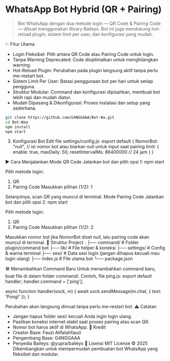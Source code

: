 # WhatsApp Bot Hybrid (QR + Pairing)
> Bot WhatsApp dengan dua metode login — QR Code & Pairing Code — dibuat menggunakan library Baileys. Bot ini juga mendukung hot-reload plugin, sistem limit per user, dan konfigurasi yang mudah.
> 
✨ Fitur Utama
 * Login Fleksibel: Pilih antara QR Code atau Pairing Code untuk login.
 * Tanpa Warning Deprecated: Code dioptimalkan untuk menghilangkan warning.
 * Hot-Reload Plugin: Perubahan pada plugin langsung aktif tanpa perlu me-restart bot.
 * Sistem Limit Per User: Batasi penggunaan bot per hari untuk setiap pengguna.
 * Struktur Modular: Command dan konfigurasi dipisahkan, membuat bot lebih rapi dan mudah diatur.
 * Mudah Dipasang & Dikonfigurasi: Proses instalasi dan setup yang sederhana.
``` bash 
git clone https://github.com/G4NGGAAA/Bot-Wa.git
cd Bot-Waa
npm install
npm start
```
3. Konfigurasi Bot
Edit file settings/config.js:
export default {
    NomorBot: "null", // isi nomor bot atau biarkan null untuk input saat pairing
    limit: {
        enable: true,
        maxDaily: 50,
        resetIntervalMs: 86400000 // 24 jam
    }
}

▶️ Cara Menjalankan
Mode QR Code
Jalankan bot dan pilih opsi 1:
npm start

Pilih metode login:
1. QR
2. Pairing Code
Masukkan pilihan (1/2): 1

Selanjutnya, scan QR yang muncul di terminal.
Mode Pairing Code
Jalankan bot dan pilih opsi 2:
npm start

Pilih metode login:
1. QR
2. Pairing Code
Masukkan pilihan (1/2): 2

Masukkan nomor bot jika NomorBot diset null, lalu pairing code akan muncul di terminal.
📂 Struktur Project
.
├── command/              # Folder plugin/command bot
├── lib/                  # File helper & koneksi
├── settings/             # Config & warna terminal
├── sesi/                 # Data sesi login (jangan dihapus kecuali mau login ulang)
├── index.js              # File utama bot
└── package.json

🛠 Menambahkan Command Baru
Untuk menambahkan command baru, buat file di dalam folder command/.
Contoh, file ping.js:
export default handler;
handler.command = ['ping'];

async function handler(sock, m) {
    await sock.sendMessage(m.chat, { text: 'Pong!' });
}

Perubahan akan langsung dimuat tanpa perlu me-restart bot.
⚠️ Catatan
 * Jangan hapus folder sesi/ kecuali Anda ingin login ulang.
 * Pastikan koneksi internet stabil saat proses pairing atau scan QR.
 * Nomor bot harus aktif di WhatsApp.
👥 Kredit
 * Creator Base: Fauzi Alifatahfauzi
 * Pengembang Base: G4NGGAAA
 * Penyedia Baileys: @yupra/baileys
📜 Lisensi
MIT License © 2025
Dikembangkan untuk mempermudah pembuatan bot WhatsApp yang fleksibel dan modular.
